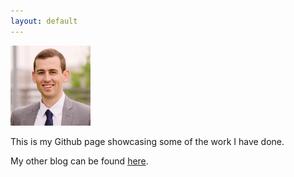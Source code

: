 ```yaml
---
layout: default
---
```


<img src="/assets/selfi2.png" alt="HTML5 Icon" width="128" height="128">

This is my Github page showcasing some of the work I have done. 

My other blog can be found <a href="https://daveveitch.wordpress.com/">here</a>.
